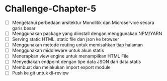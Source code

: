 # Challenge-Chapter-5

- [ ] Mengetahui perbedaan arsitektur Monolitik dan Microservice secara garis besar
- [ ] Menggunakan package yang diinstall dengan menggunakan NPM/YARN
- [ ] Serving static HTML, static file dan json ke browser
- [ ] Menggunakan metode routing untuk memisahkan tiap halaman
- [ ] Menggunakan middleware untuk akun statis
- [ ] Menerapkan view engine untuk menampilkan HTML File
- [ ] Menyediakan endpoint dengan tipe data JSON dari data statis
- [ ] Membuat dan melakukan import export module
- [ ] Push ke git untuk di-review
